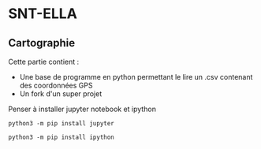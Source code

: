 # SNT-ELLA #
## Cartographie ##

Cette partie contient :
 - Une base de programme  en python permettant le lire un .csv contenant des coordonnées GPS
 - Un fork d'un super projet 
 
 Penser à installer jupyter notebook et ipython
 
  ``python3 -m pip install jupyter``
  
  ``python3 -m pip install ipython``
